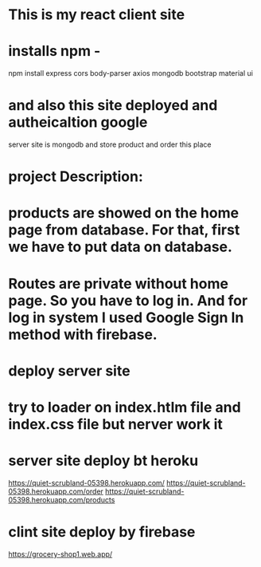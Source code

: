 # This is my react client site

# installs npm -

npm install express cors body-parser axios mongodb bootstrap material ui

# and also this site deployed and autheicaltion google

server site is mongodb and store product and order this place

# project Description:

# products are showed on the home page from database. For that, first we have to put data on database.

# Routes are private without home page. So you have to log in. And for log in system I used Google Sign In method with firebase.

# deploy server site

# try to loader on index.htlm file and index.css file but nerver work it

# server site deploy bt heroku

https://quiet-scrubland-05398.herokuapp.com/
https://quiet-scrubland-05398.herokuapp.com/order
https://quiet-scrubland-05398.herokuapp.com/products

# clint site deploy by firebase

https://grocery-shop1.web.app/
